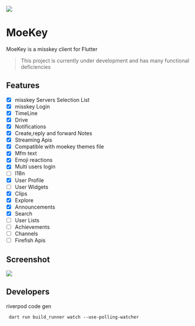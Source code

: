 ![](./docs/banner.png)

# MoeKey

MoeKey is a misskey client for Flutter

> This project is currently under development and has many functional deficiencies

## Features

- [x] misskey Servers Selection List
- [x] misskey Login
- [x] TimeLine
- [x] Drive
- [x] Notifications
- [x] Create,reply and forward Notes
- [x] Streaming Apis
- [x] Compatible with moekey themes file
- [x] Mfm text
- [x] Emoji reactions
- [x] Multi users login
- [ ] I18n
- [X] User Profile
- [ ] User Widgets
- [X] Clips
- [X] Explore
- [x] Announcements
- [x] Search
- [ ] User Lists
- [ ] Achievements
- [ ] Channels
- [ ] Firefish Apis

## Screenshot

![](./docs/Screenshot.png)

## Developers

riverpod code gen

```shell
 dart run build_runner watch --use-polling-watcher
```
